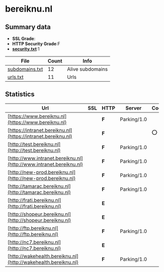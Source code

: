 

# bereiknu.nl
## Summary data


 - **SSL Grade**:
 - **HTTP Security Grade**:F
 - **[security.txt](https://www.digitaleoverheid.nl/nieuws/standaard-security-txt-nu-verplicht-voor-overheid/)**:1


| File       | Count | Info |
|------------|-------|------|
|[subdomains.txt](/data/bereiknu.nl/subdomains.txt)|12|Alive subdomains|
|[urls.txt](/data/bereiknu.nl/urls.txt)|11|Urls|


## Statistics


| Url | SSL | HTTP | Server | Cookie | HSTS | CORS | CTO | CSP | XFO | XXP | RP |FP| Tech |Title |
|--------|-------|-------|------|------|------|------|------|------|------|------|------|------|------|------|
|[https://www.bereiknu.nl](https://www.bereiknu.nl)| | **F**|Parking/1.0| | | | | | | | :white_check_mark: | ||bereiknu.nl - be...|
|[https://intranet.bereiknu.nl](https://intranet.bereiknu.nl)| | **F**||:o: | | | | | | | :white_check_mark: | |||
|[http://test.bereiknu.nl](http://test.bereiknu.nl)| | **F**|Parking/1.0| | | | | | | | :white_check_mark: | ||bereiknu.nl - be...|
|[http://www.intranet.bereiknu.nl](http://www.intranet.bereiknu.nl)| | **F**|Parking/1.0| | | | | | | | :white_check_mark: | ||bereiknu.nl - be...|
|[http://new-prod.bereiknu.nl](http://new-prod.bereiknu.nl)| | **F**|Parking/1.0| | | | | | | | :white_check_mark: | ||bereiknu.nl - be...|
|[http://tamarac.bereiknu.nl](http://tamarac.bereiknu.nl)| | **F**|Parking/1.0| | | | | | | | :white_check_mark: | ||bereiknu.nl - be...|
|[http://frati.bereiknu.nl](http://frati.bereiknu.nl)| | **E**|| | | | | | | | :white_check_mark: | |||
|[http://shopeur.bereiknu.nl](http://shopeur.bereiknu.nl)| | **E**|| | | | | | | | :white_check_mark: | |||
|[http://ftp.bereiknu.nl](http://ftp.bereiknu.nl)| | **F**|Parking/1.0| | | | | | | | :white_check_mark: | ||bereiknu.nl - be...|
|[http://nc7.bereiknu.nl](http://nc7.bereiknu.nl)| | **E**|| | | | | | | | :white_check_mark: | |||
|[http://wakehealth.bereiknu.nl](http://wakehealth.bereiknu.nl)| | **F**|Parking/1.0| | | | | | | | :white_check_mark: | ||bereiknu.nl - be...|


